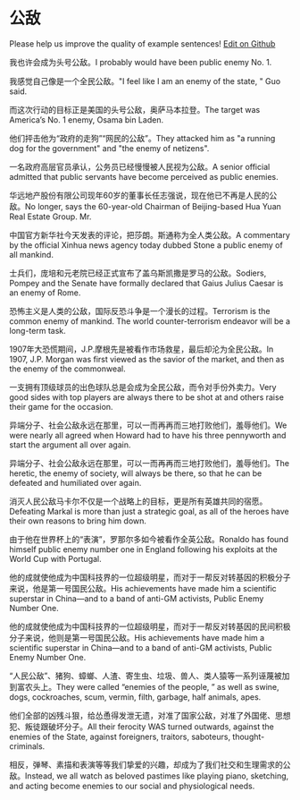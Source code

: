 # 公敌

Please help us improve the quality of example sentences! [Edit on Github](https://github.com/jiyushe/jiyu-example-sentence-source/blob/main/chinese/gongdi.md)

<p><span class="chinese">我也许会成为头号公敌。</span><span class="english">I probably would have been public enemy No. 1.</span></p>

<p><span class="chinese">我感觉自己像是一个全民公敌。</span><span class="english">"I feel like I am an enemy of the state, " Guo said.</span></p>

<p><span class="chinese">而这次行动的目标正是美国的头号公敌，奥萨马本拉登。</span><span class="english">The target was America’s No. 1 enemy, Osama bin Laden.</span></p>

<p><span class="chinese">他们抨击他为“政府的走狗”“网民的公敌”。</span><span class="english">They attacked him as "a running dog for the government" and "the enemy of netizens".</span></p>

<p><span class="chinese">一名政府高层官员承认，公务员已经慢慢被人民视为公敌。</span><span class="english">A senior official admitted that public servants have become perceived as public enemies.</span></p>

<p><span class="chinese">华远地产股份有限公司现年60岁的董事长任志强说，现在他已不再是人民的公敌。</span><span class="english">No longer, says the 60-year-old Chairman of Beijing-based Hua Yuan Real Estate Group. Mr.</span></p>

<p><span class="chinese">中国官方新华社今天发表的评论，把莎朗。斯通称为全人类公敌。</span><span class="english">A commentary by the official Xinhua news agency today dubbed Stone a public enemy of all mankind.</span></p>

<p><span class="chinese">士兵们，庞培和元老院已经正式宣布了盖乌斯凯撒是罗马的公敌。</span><span class="english">Sodiers, Pompey and the Senate have formally declared that Gaius Julius Caesar is an enemy of Rome.</span></p>

<p><span class="chinese">恐怖主义是人类的公敌，国际反恐斗争是一个漫长的过程。</span><span class="english">Terrorism is the common enemy of mankind. The world counter-terrorism endeavor will be a long-term task.</span></p>

<p><span class="chinese">1907年大恐慌期间，J.P.摩根先是被看作市场救星，最后却沦为全民公敌。</span><span class="english">In 1907, J.P. Morgan was first viewed as the savior of the market, and then as the enemy of the commonweal.</span></p>

<p><span class="chinese">一支拥有顶级球员的出色球队总是会成为全民公敌，而令对手份外卖力。</span><span class="english">Very good sides with top players are always there to be shot at and others raise their game for the occasion.</span></p>

<p><span class="chinese">异端分子、社会公敌永远在那里，可以一而再再而三地打败他们，羞辱他们。</span><span class="english">We were nearly all agreed when Howard had to have his three pennyworth and start the argument all over again.</span></p>

<p><span class="chinese">异端分子、社会公敌永远在那里，可以一而再再而三地打败他们，羞辱他们。</span><span class="english">The heretic, the enemy of society, will always be there, so that he can be defeated and humiliated over again.</span></p>

<p><span class="chinese">消灭人民公敌马卡尔不仅是一个战略上的目标，更是所有英雄共同的宿愿。</span><span class="english">Defeating Markal is more than just a strategic goal, as all of the heroes have their own reasons to bring him down.</span></p>

<p><span class="chinese">由于他在世界杯上的“表演”，罗那尔多如今被看作全英公敌。</span><span class="english">Ronaldo has found himself public enemy number one in England following his exploits at the World Cup with Portugal.</span></p>

<p><span class="chinese">他的成就使他成为中国科技界的一位超级明星，而对于一帮反对转基因的积极分子来说，他是第一号国民公敌。</span><span class="english">His achievements have made him a scientific superstar in China—and to a band of anti-GM activists, Public Enemy Number One.</span></p>

<p><span class="chinese">他的成就使他成为中国科技界的一位超级明星，而对于一帮反对转基因的民间积极分子来说，他则是第一号国民公敌。</span><span class="english">His achievements have made him a scientific superstar in China—and to a band of anti-GM activists, Public Enemy Number One.</span></p>

<p><span class="chinese">“人民公敌”、猪狗、蟑螂、人渣、寄生虫、垃圾、兽人、类人猿等一系列诬蔑被加到富农头上。</span><span class="english">They were called “enemies of the people, ” as well as swine, dogs, cockroaches, scum, vermin, filth, garbage, half animals, apes.</span></p>

<p><span class="chinese">他们全部的凶残斗狠，给怂恿得发泄无遗，对准了国家公敌，对准了外国佬、思想犯、叛徒跟破坏分子。</span><span class="english">All their ferocity WAS turned outwards, against the enemies of the State, against foreigners, traitors, saboteurs, thought-criminals.</span></p>

<p><span class="chinese">相反，弹琴、素描和表演等等我们挚爱的兴趣，却成为了我们社交和生理需求的公敌。</span><span class="english">Instead, we all watch as beloved pastimes like playing piano, sketching, and acting become enemies to our social and physiological needs.</span></p>

